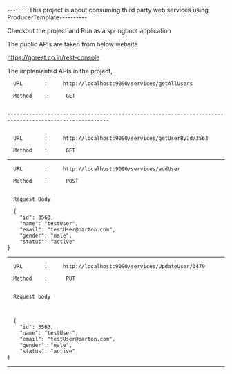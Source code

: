 --------This project is about consuming third party web services using ProducerTemplate----------

Checkout the project and Run as a springboot application

The public APIs are taken from below website

https://gorest.co.in/rest-console    


The implemented APIs in the project,

      URL       :     http://localhost:9090/services/getAllUsers

      Method    :      GET


    ------------------------------------------------------------------------------------------------------- 


      URL       :     http://localhost:9090/services/getUserById/3563

      Method    :      GET


   --------------------------------------------------------------------------------------------------------

      URL       :     http://localhost:9090/services/addUser

      Method    :      POST


      Request Body

      {
        "id": 3563,
        "name": "testUser",
        "email": "testUser@barton.com",
        "gender": "male",
        "status": "active"
    }   

   ----------------------------------------------------------------------------------------------------------


      URL       :     http://localhost:9090/services/UpdateUser/3479

      Method    :      PUT


      Request body



      {
        "id": 3563,
        "name": "testUser",
        "email": "testUser@barton.com",
        "gender": "male",
        "status": "active"
    }

   -----------------------------------------------------------------------------------------------------------   







